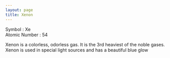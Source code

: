 ```yaml
---
layout: page
title: Xenon
---
```


Symbol : Xe  
Atomic Number : 54

Xenon is a colorless, odorless gas. It is the 3rd heaviest of the noble gases. Xenon is used in special light sources and has a beautiful blue glow